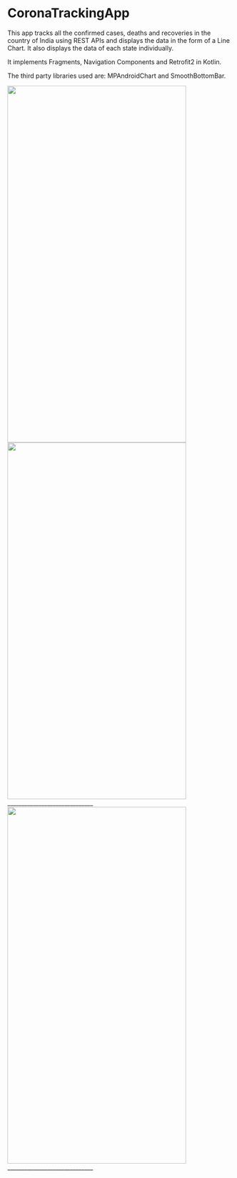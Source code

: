 # CoronaTrackingApp
This app tracks all the confirmed cases, deaths and recoveries in the country of India using REST APIs and displays the data in the form of a Line Chart. It also displays the data of each state individually.

It implements Fragments, Navigation Components and Retrofit2 in Kotlin.

The third party libraries used are: MPAndroidChart and SmoothBottomBar.

<img src="https://user-images.githubusercontent.com/51470568/80920938-a8802980-8d90-11ea-8d84-dbb5a3842380.jpeg" width="400" height="800">                                  <img src="https://user-images.githubusercontent.com/51470568/80920921-7ff82f80-8d90-11ea-85cd-334bdfdc7198.jpeg" width="400" height="800">         
______________________________<img src="https://user-images.githubusercontent.com/51470568/80920936-a74efc80-8d90-11ea-9b5e-46c4a203d122.jpeg" width="400" height="800"> ______________________________
